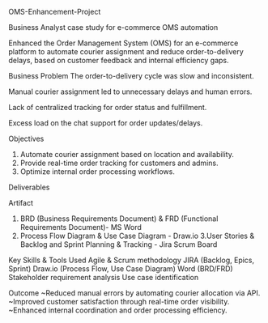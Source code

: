 OMS-Enhancement-Project

Business Analyst case study for e-commerce OMS automation

Enhanced the Order Management System (OMS) for an e-commerce platform to automate courier assignment and reduce order-to-delivery delays, based on customer feedback and internal efficiency gaps.

Business Problem
The order-to-delivery cycle was slow and inconsistent.

Manual courier assignment led to unnecessary delays and human errors.

Lack of centralized tracking for order status and fulfillment.

Excess load on the chat support for order updates/delays.

Objectives
1. Automate courier assignment based on location and availability.
2. Provide real-time order tracking for customers and admins.
3. Optimize internal order processing workflows.

Deliverables

Artifact	                                
1. BRD (Business Requirements Document)	& FRD (Functional Requirements Document)- MS Word
2. Process Flow Diagram & Use Case Diagram - Draw.io
3.User Stories & Backlog and Sprint Planning & Tracking	- Jira Scrum Board

Key Skills & Tools Used
Agile & Scrum methodology
JIRA (Backlog, Epics, Sprint)
Draw.io (Process Flow, Use Case Diagram)
Word (BRD/FRD)
Stakeholder requirement analysis
Use case identification

Outcome
~Reduced manual errors by automating courier allocation via API.
~Improved customer satisfaction through real-time order visibility.
~Enhanced internal coordination and order processing efficiency.

